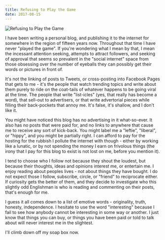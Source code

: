 ```yaml
---
title: Refusing to Play the Game
date: 2017-08-15
---
```


![Refusing to Play the Game](https://source.unsplash.com/03UCoidYvXw/1600x900)

I have been writing a personal blog, and publishing it to the internet for somewhere in the region of fifteen years now. Throughout that time I have never "played the game". If you're wondering what I mean by that, I mean the incessant attention seeking, attempts to attract followers, and seeking of approval that seems so prevalent in the "social internet" space from those obsessing over the number of eyeballs they can possibly get their words or pictures in front of.

It's not the linking of posts to Tweets, or cross-posting into Facebook Pages that gets to me - it's the people that watch trending topics and write about them purely to ride on the coat-tails of whatever happens to be going viral at the time. The people that write "list-icles" (yes, that really has become a word), that sell-out to advertisers, or that write advertorial pieces while filling their back-pockets that annoy me. It's false, it's shallow, and I don't like it.

You might have noticed this blog has no advertising in it what-so-ever. It also has no posts that were paid for, and no links to anywhere that cause me to receive any sort of kick-back. You might label me a "leftie", "liberal", or "hippy", and you might be partially right. I can afford to pay for the hosting for the rubbish I pollute the internet with though - either by working like a lunatic, or by not spending the money I earn on frivolous things (the irony that I pay for this blog to exist is not lost on me, before you mention it).

I tend to choose who I follow not because they shout the loudest, but because their thoughts, ideas and opinions interest me, or entertain me. I enjoy reading about peoples lives - not about things they have bought. I do not expect those I follow, subscribe, circle, or "friend" to reciprocate either. If curiosity gets the better of them, and they decide to investigate who this slightly odd Englishman is who is reading and commenting on their posts, that's enough for me.

I guess it all comes down to a list of emotive words - originality, truth, honesty, independence. I hesitate to use the word "interesting" because I fail to see how anybody cannot be interesting in some way or another. I just know that things you can buy, or things you have been paid or told to talk about will never interest me in the slightest.

I'll climb down off my soap box now.